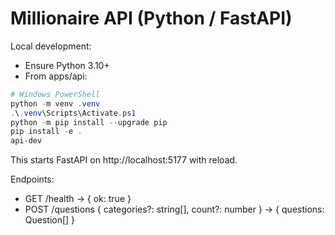 # Millionaire API (Python / FastAPI)

Local development:

- Ensure Python 3.10+
- From apps/api:

```powershell
# Windows PowerShell
python -m venv .venv
.\.venv\Scripts\Activate.ps1
python -m pip install --upgrade pip
pip install -e .
api-dev
```

This starts FastAPI on http://localhost:5177 with reload.

Endpoints:
- GET /health -> { ok: true }
- POST /questions { categories?: string[], count?: number } -> { questions: Question[] }
